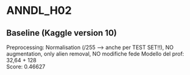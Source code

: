 # ANNDL_H02

## Baseline (Kaggle version 10)
Preprocessing: Normalisation (/255 --> anche per TEST SET!!), NO augmentation, only alien removal, NO modifiche fede
Modello del prof: 32,64 + 128\
Score: 0.46627
